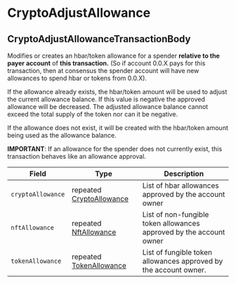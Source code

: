 # CryptoAdjustAllowance

## CryptoAdjustAllowanceTransactionBody

Modifies or creates an hbar/token allowance for a spender **relative to the payer account** of **this transaction.** (So if account 0.0.X pays for this transaction, then at consensus the spender account will have new allowances to spend hbar or tokens from 0.0.X).

If the allowance already exists, the hbar/token amount will be used to adjust the current allowance balance. If this value is negative the approved allowance will be decreased. The adjusted allowance balance cannot exceed the total supply of the token nor can it be negative.

If the allowance does not exist, it will be created with the hbar/token amount being used as the allowance balance.

**IMPORTANT**: If an allowance for the spender does not currently exist, this transaction behaves like an allowance approval.



| Field             | Type                                                          | Description                                                         |
| ----------------- | ------------------------------------------------------------- | ------------------------------------------------------------------- |
| `cryptoAllowance` | repeated [CryptoAllowance](../basic-types/cryptoallowance.md) | List of hbar allowances approved by the account owner               |
| `nftAllowance`    | repeated [NftAllowance](../basic-types/nftallowance.md)       | List of non-fungible token allowances approved by the account owner |
| `tokenAllowance`  | repeated [TokenAllowance](../basic-types/tokenallowance.md)   | List of fungible token allowances approved by the account owner.    |
